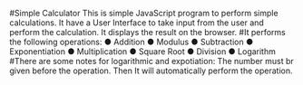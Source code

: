#Simple Calculator
This is simple JavaScript program to perform simple calculations. It have a User
Interface to take input from the user and perform the calculation. It displays the
result on the browser.
#It performs the following operations:
● Addition 
● Modulus
● Subtraction
● Exponentiation
● Multiplication 
● Square Root
● Division
● Logarithm
#There are some notes for logarithmic and expotiation:
The number must br given before the operation.
Then It will automatically perform the operation.
